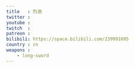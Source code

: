 ```yaml
---
title   : 烈酒
twitter :
youtube :
twitch  :
patreon :
bilibili: https://space.bilibili.com/239991895
country : cn
weapons :
    - long-sword
---
```

